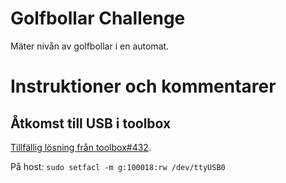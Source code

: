 # Golfbollar Challenge

Mäter nivån av golfbollar i en automat.

# Instruktioner och kommentarer

## Åtkomst till USB i toolbox

[Tillfällig lösning från toolbox#432](https://github.com/containers/toolbox/issues/432).

På host: `sudo setfacl -m g:100018:rw /dev/ttyUSB0`

